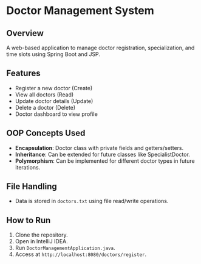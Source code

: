 # Doctor Management System
## Overview
A web-based application to manage doctor registration, specialization, and time slots using Spring Boot and JSP.

## Features
- Register a new doctor (Create)
- View all doctors (Read)
- Update doctor details (Update)
- Delete a doctor (Delete)
- Doctor dashboard to view profile

## OOP Concepts Used
- **Encapsulation**: Doctor class with private fields and getters/setters.
- **Inheritance**: Can be extended for future classes like SpecialistDoctor.
- **Polymorphism**: Can be implemented for different doctor types in future iterations.

## File Handling
- Data is stored in `doctors.txt` using file read/write operations.

## How to Run
1. Clone the repository.
2. Open in IntelliJ IDEA.
3. Run `DoctorManagementApplication.java`.
4. Access at `http://localhost:8080/doctors/register`.
